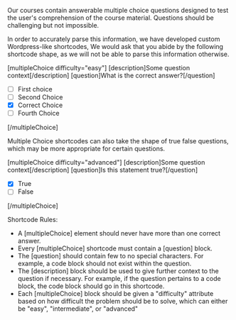 Our courses contain answerable multiple choice questions designed to test the user's comprehension of the course material. Questions should be challenging but not impossible.

In order to accurately parse this information, we have developed custom Wordpress-like shortcodes, We would ask that you abide by the following shortcode shape, as we will not be able to parse this information otherwise. 

<!-- Example Multiple Choice Shortcode -->
[multipleChoice difficulty="easy"]
[description]Some question context[/description]
[question]What is the correct answer?[/question]

- [ ] First choice
- [ ] Second Choice
- [x] Correct Choice
- [ ] Fourth Choice

[/multipleChoice]

<!-- End Example Multiple Choice Shortcode -->


Multiple Choice shortcodes can also take the shape of true false questions, which may be more appropriate for certain questions.
<!-- Example True/False Multiple Choice Shortcode -->

[multipleChoice difficulty="advanced"]
[description]Some question context[/description]
[question]Is this statement true?[/question]

- [x] True
- [ ] False

[/multipleChoice]

<!-- End Example True/False Multiple Choice Shortcode -->

Shortcode Rules:
- A [multipleChoice] element should never have more than one correct answer. 
- Every [multipleChoice] shortcode must contain a [question] block.
- The [question] should contain few to no special characters. For example, a code block should not exist within the question. 
- The [description] block should be used to give further context to the question if necessary. For example, if the question pertains to a code block, the code block should go in this shortcode. 
- Each [multipleChoice] block should be given a "difficulty" attribute based on how difficult the problem should be to solve, which can either be "easy", "intermediate", or "advanced"

